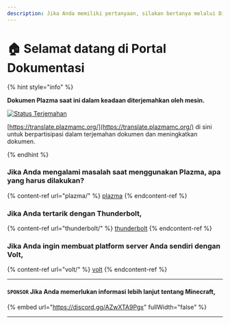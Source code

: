 ```yaml
---
description: Jika Anda memiliki pertanyaan, silakan bertanya melalui Discord atau Diskusi GitHub.
---
```


# 🏠 Selamat datang di Portal Dokumentasi

{% hint style="info" %}

**Dokumen Plazma saat ini dalam keadaan diterjemahkan oleh mesin.**

[![Status Terjemahan](https://badge.plazmamc.org/internal/crowdin)](https://translate.plazmamc.org/)

[https://translate.plazmamc.org/](https://translate.plazmamc.org/) di sini untuk berpartisipasi dalam terjemahan dokumen dan meningkatkan dokumen.

{% endhint %}

### Jika Anda mengalami masalah saat menggunakan Plazma, apa yang harus dilakukan?

{% content-ref url="plazma/" %}
[plazma](plazma/)
{% endcontent-ref %}

### Jika Anda tertarik dengan Thunderbolt,

{% content-ref url="thunderbolt/" %}
[thunderbolt](thunderbolt/)
{% endcontent-ref %}

### Jika Anda ingin membuat platform server Anda sendiri dengan Volt,

{% content-ref url="volt/" %}
[volt](volt/)
{% endcontent-ref %}

***

#### `SPONSOR` Jika Anda memerlukan informasi lebih lanjut tentang Minecraft, <a href="#etc-1" id="etc-1"></a>

{% embed url="https://discord.gg/AZwXTA9Pgx" fullWidth="false" %}

***
